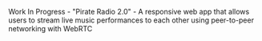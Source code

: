 Work In Progress - "Pirate Radio 2.0" - A responsive web app that allows users to stream live music performances to each other using peer-to-peer networking with WebRTC
